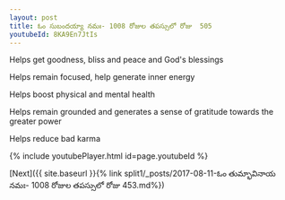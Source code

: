 ```yaml
---
layout: post
title: ఓం సుబందయ్యా నమః- 1008 రోజుల తపస్సులో రోజు  505
youtubeId: 8KA9En7JtIs
---
```

 
 
Helps get goodness, bliss and peace and God's blessings
 
Helps remain focused, help generate inner energy 
 
Helps boost physical and mental health 
 
Helps remain grounded and generates a sense of gratitude towards the greater power 
 
Helps reduce bad karma
 
 
 
 


{% include youtubePlayer.html id=page.youtubeId %}
 
[Next]({{ site.baseurl }}{% link  split1/_posts/2017-08-11-ఓం తుమ్భావినాయ నమః- 1008 రోజుల తపస్సులో రోజు  453.md%})
 
